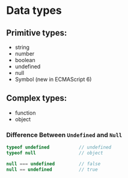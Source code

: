 # Data types

## Primitive types:
- string
- number
- boolean
- undefined
- null
- Symbol (new in ECMAScript 6)

## Complex types:
- function
- object

### Difference Between `Undefined` and `Null`
```js
typeof undefined           // undefined
typeof null                // object

null === undefined         // false
null == undefined          // true
```
